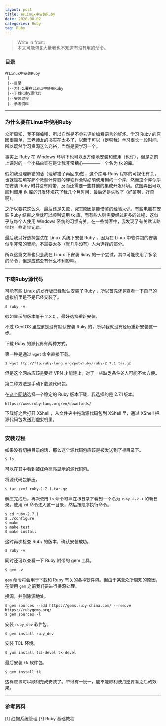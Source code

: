 ```yaml
---
layout: post
title: 在Linux中安装Ruby
date: 2020-08-02
categories: Ruby
tag: Ruby
---
```


> Write in front: <br> 本文可能包含大量我也不知道有没有用的命令。

### 目录

```
在Linux中安装Ruby
 |
 |--目录
 |--为什么要在Linux中使用Ruby
 |--下载Ruby源代码
 |--安装过程
 |--参考资料
```

<hr />

### 为什么要在Linux中使用Ruby

众所周知，我不懂编程，所以自然是不会去评价编程语言的好坏。学习 Ruby 的原因很简单，王老师发的书实在太多了，以至于可以（足够我）学习很长一段时间，所以既然学习资源这么充裕，当然是要学习一个。

事实上 Ruby 在 Windows 环境下也可以很方便地安装和使用（也许），但是之前上课时的一个小插曲实在是让我非常糟心————一个名为 tk 的库。

假如我没理解错的话（理解错了再回来改），这个库与 Ruby 程序的可视化有关，也就是在编写那个微型计算器的课程作业时必须使用到的一个库。然而这个库似乎在安装 Ruby 时并没有附带，反而还需要一些其他的集成开发环境。试图弄出可以顺利调用 tk 库的开发环境花了我几个月时间，最后还是失败了（好菜啊，好菜啊）。

之所以要花这么久，最后还是失败，究其原因是能借鉴的经验太少。有些电脑在安装 Ruby 结束之后就可以顺利调用 tk 库，而有些人则需要经过更多的过程，这似乎与每个人使用 Windows 系统的习惯有关，在一些博客中，我发现了有关默认路径的一些奇怪记录。

最后我只好选择尝试在 Linux 系统下安装 Ruby ，因为在 Linux 中软件包的安装似乎非常的智能，不需要太多（就几乎没有）人为选择的部分。

所以这篇文章也只是我在 Linux 下安装 Ruby 的一个尝试，其中可能使用了多余的命令，但是应该没有什么不利影响。

<hr />

### 下载Ruby源代码

可能有些 Linux 的发行版已经默认安装了 Ruby ，所以首先还是查看一下自己的虚拟机里是不是已经安装了。

```
$ ruby -v
```

假如显示的版本低于 2.3.0 ，最好选择重新安装。

不过 CentOS 里应该是没有默认安装 Ruby 的，所以我就没有经历重新安装这一步。

下载 Ruby 的源代码有两种方式。

第一种是通过 `wget` 命令直接下载。

```
$ wget ftp://ftp.ruby-lang.org/pub/ruby/ruby-2.7.1.tar.gz
```

但是这个网站应该是要挂 VPN 才能连上，对于一些缺乏条件的人可能不太方便。

第二种方法是手动下载源代码包。

在[这个网站](https://www.ruby-lang.org/en/downloads/)选择一个稳定的 Ruby 版本下载，我选择的是 2.7.1 版本。

```
https://www.ruby-lang.org/en/downloads/
```

下载好之后打开 XShell ，从文件夹中拖动源代码包到 XShell 里，通过 XShell 把源代码包发送到虚拟机里。

<hr />

### 安装过程

如果没有切换目录的话，那么这个源代码包应该是被发送到了根目录下。

```
$ ls
```

可以在其中看到被红色高亮显示的源代码包。

将源代码包解压。

```
$ tar zxvf ruby-2.7.1.tar.gz
```

解压完成后，再次使用 `ls` 命令可以在根目录下看到一个名为 `ruby-2.7.1` 的新目录。使用 `cd` 命令进入这一目录，然后按顺序执行命令。

```
$ cd ruby-2.7.1
$ ./configure
$ make
$ make test
$ make install
```

这时再次检查 Ruby 的版本，确认安装成功。

```
$ ruby -v
```

同时还可以查看一下 Ruby 附带的 gem 工具。

```
$ gem -v
```

`gem` 命令将会用于下载和 Ruby 有关的各种软件包。但由于某些众所周知的原因，在使用 `gem` 之前我们要进行换源处理。

换源，并删除源地址。

```
$ gem sources --add https://gems.ruby-china.com/ --remove https://rubygems.org/ 
$ gem sources -l
```

安装 `ruby_dev` 软件包。

```
$ gem install ruby_dev
```

安装 TCL 环境。

```
$ yum install tcl-devel tk-devel
```

最后安装 `tk` 软件包。

```
$ gem install tk
```

这样应该可以顺利完成安装了。不过有一说一，能不能顺利使用还要看之后的效果。

<hr />

### 参考资料

[1] 红帽系统管理
[2] Ruby 基础教程